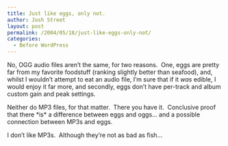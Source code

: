 ```yaml
---
title: Just like eggs, only not.
author: Josh Street
layout: post
permalink: /2004/05/18/just-like-eggs-only-not/
categories:
  - Before WordPress
---
```

No, OGG audio files aren&#8217;t the same, for two reasons.&nbsp; One, eggs are pretty far from my favorite foodstuff (ranking slightly better than seafood), and, whilst I wouldn&#8217;t attempt to eat an audio file, I&#8217;m sure that if it *was* edible, I would enjoy it far more, and secondly, eggs don&#8217;t have per-track and album custom gain and peak settings.

Neither do MP3 files, for that matter.&nbsp; There you have it.&nbsp; Conclusive proof that there \*is\* a difference between eggs and oggs&#8230; and a possible connection between MP3s and eggs.

I don&#8217;t like MP3s.&nbsp; Although they&#8217;re not as bad as fish&#8230;